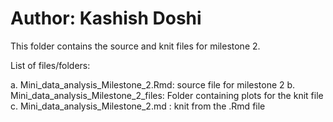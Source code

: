 # Author: Kashish Doshi

This folder contains the source and knit files for milestone 2.

List of files/folders:

  a. Mini_data_analysis_Milestone_2.Rmd: source file for milestone 2
  b. Mini_data_analysis_Milestone_2_files: Folder containing plots for the knit file
  c. Mini_data_analysis_Milestone_2.md : knit from the .Rmd file